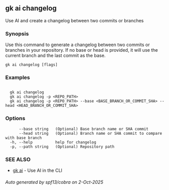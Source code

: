 ## gk ai changelog

Use AI and create a changelog between two commits or branches

### Synopsis


  Use this command to generate a changelog between two commits or branches in your repository.
  If no base or head is provided, it will use the current branch and the last commit as the base.


```
gk ai changelog [flags]
```

### Examples

```

  gk ai changelog
  gk ai changelog -p <REPO_PATH>
  gk ai changelog -p <REPO_PATH> --base <BASE_BRANCH_OR_COMMIT_SHA> --head <HEAD_BRANCH_OR_COMMIT_SHA>
```

### Options

```
      --base string   (Optional) Base branch name or SHA commit
      --head string   (Optional) Branch name or SHA commit to compare with base branch
  -h, --help          help for changelog
  -p, --path string   (Optional) Repository path
```

### SEE ALSO

* [gk ai](gk_ai.md)	 - Use AI in the CLI

###### Auto generated by spf13/cobra on 2-Oct-2025
